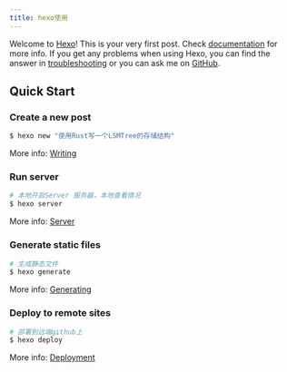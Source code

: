```yaml
---
title: hexo使用
---
```

Welcome to [Hexo](https://hexo.io/)! This is your very first post. Check [documentation](https://hexo.io/docs/) for more info. If you get any problems when using Hexo, you can find the answer in [troubleshooting](https://hexo.io/docs/troubleshooting.html) or you can ask me on [GitHub](https://github.com/hexojs/hexo/issues).

## Quick Start

### Create a new post

``` bash
$ hexo new "使用Rust写一个LSMTree的存储结构"
```

More info: [Writing](https://hexo.io/docs/writing.html)

### Run server

``` bash
# 本地开启Server 服务器，本地查看情况
$ hexo server
```

More info: [Server](https://hexo.io/docs/server.html)
<!--  -->
### Generate static files

``` bash
# 生成静态文件
$ hexo generate
```

More info: [Generating](https://hexo.io/docs/generating.html)

### Deploy to remote sites

``` bash
# 部署到远端github上
$ hexo deploy
```

More info: [Deployment](https://hexo.io/docs/one-command-deployment.html)
